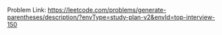 Problem Link: https://leetcode.com/problems/generate-parentheses/description/?envType=study-plan-v2&envId=top-interview-150

```

```
